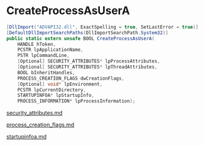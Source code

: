 # CreateProcessAsUserA

```csharp
[DllImport("ADVAPI32.dll", ExactSpelling = true, SetLastError = true)]
[DefaultDllImportSearchPaths(DllImportSearchPath.System32)]
public static extern unsafe BOOL CreateProcessAsUserA(
    HANDLE hToken,
    PCSTR lpApplicationName,
    PSTR lpCommandLine,
    [Optional] SECURITY_ATTRIBUTES* lpProcessAttributes,
    [Optional] SECURITY_ATTRIBUTES* lpThreadAttributes,
    BOOL bInheritHandles,
    PROCESS_CREATION_FLAGS dwCreationFlags,
    [Optional] void* lpEnvironment,
    PCSTR lpCurrentDirectory,
    STARTUPINFOA* lpStartupInfo,
    PROCESS_INFORMATION* lpProcessInformation);
```

[security\_attributes.md](../security/security\_attributes.md "mention")

[process\_creation\_flags.md](../threading/process\_creation\_flags.md "mention")

[startupinfoa.md](../threading/startupinfoa.md "mention")
